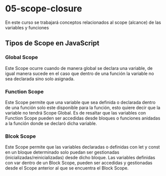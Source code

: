 # 05-scope-closure
En este curso se trabajará conceptos relacionados al scope (alcance) de las variables y funciones

## Tipos de Scope en JavaScript

### Global Scope
Este Scope ocurre cuando de manera global se declara una variable, de igual manera sucede en el caso que dentro de una función la variable no sea declarada sino solo asignada.

### Function Scope
Este Scope permite que una variable que sea definida o declarada dentro de una función solo este disponible para la función, esto quiere decir que la variable no tendrá Scope Global. Es de resaltar que las variables con Function Scope pueden ser accedidas desde bloques o funciones anidadas a la función donde se declaró dicha variable.

### Blcok Scope
Este Scope permite que las variables declaradas o definidas con let y const en un bloque determinado solo puedan ser gestionadas (inicializadas/reinicializadas) desde dicho bloque. Las variables definidas con var dentro de un Block Scope, pueden ser accedidas y gestionadas desde el Scope anterior al que se encuentra el Block Scope.
